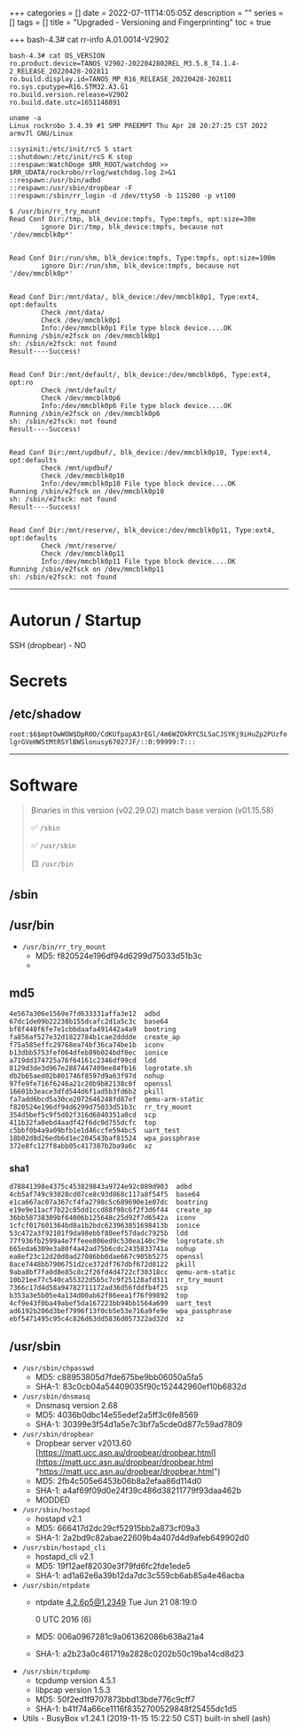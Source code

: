 +++
categories = []
date = 2022-07-11T14:05:05Z
description = ""
series = []
tags = []
title = "Upgraded - Versioning and Fingerprinting"
toc = true

+++
bash-4.3# cat rr-info
A.01.0014-V2902

    bash-4.3# cat OS_VERSION 
    ro.product.device=TANOS_V2902-2022042802REL_M3.5.8_T4.1.4-2_RELEASE_20220428-202811
    ro.build.display.id=TANOS_MP_R16_RELEASE_20220428-202811
    ro.sys.cputype=R16.STM32.A3.G1
    ro.build.version.release=V2902
    ro.build.date.utc=1651148891
    
    uname -a
    Linux rockrobo 3.4.39 #1 SMP PREEMPT Thu Apr 28 20:27:25 CST 2022 armv7l GNU/Linux
    
    ::sysinit:/etc/init/rcS S start
    ::shutdown:/etc/init/rcS K stop
    ::respawn:WatchDoge $RR_ROOT/watchdog >> $RR_UDATA/rockrobo/rrlog/watchdog.log 2>&1
    ::respawn:/usr/bin/adbd
    ::respawn:/usr/sbin/dropbear -F
    ::respawn:/sbin/rr_login -d /dev/ttyS0 -b 115200 -p vt100
    
    $ /usr/bin/rr_try_mount
    Read Conf Dir:/tmp, blk_device:tmpfs, Type:tmpfs, opt:size=30m
            ignore Dir:/tmp, blk_device:tmpfs, because not '/dev/mmcblk0p*'
    
    
    Read Conf Dir:/run/shm, blk_device:tmpfs, Type:tmpfs, opt:size=100m
            ignore Dir:/run/shm, blk_device:tmpfs, because not '/dev/mmcblk0p*'
    
    
    Read Conf Dir:/mnt/data/, blk_device:/dev/mmcblk0p1, Type:ext4, opt:defaults
            Check /mnt/data/
            Check /dev/mmcblk0p1
            Info:/dev/mmcblk0p1 File type block device....OK
    Running /sbin/e2fsck on /dev/mmcblk0p1
    sh: /sbin/e2fsck: not found
    Result----Success!
    
    
    Read Conf Dir:/mnt/default/, blk_device:/dev/mmcblk0p6, Type:ext4, opt:ro
            Check /mnt/default/
            Check /dev/mmcblk0p6
            Info:/dev/mmcblk0p6 File type block device....OK
    Running /sbin/e2fsck on /dev/mmcblk0p6
    sh: /sbin/e2fsck: not found
    Result----Success!
    
    
    Read Conf Dir:/mnt/updbuf/, blk_device:/dev/mmcblk0p10, Type:ext4, opt:defaults
            Check /mnt/updbuf/
            Check /dev/mmcblk0p10
            Info:/dev/mmcblk0p10 File type block device....OK
    Running /sbin/e2fsck on /dev/mmcblk0p10
    sh: /sbin/e2fsck: not found
    Result----Success!
    
    
    Read Conf Dir:/mnt/reserve/, blk_device:/dev/mmcblk0p11, Type:ext4, opt:defaults
            Check /mnt/reserve/
            Check /dev/mmcblk0p11
            Info:/dev/mmcblk0p11 File type block device....OK
    Running /sbin/e2fsck on /dev/mmcblk0p11
    sh: /sbin/e2fsck: not found

***

# Autorun / Startup

SSH (dropbear) - NO

# Secrets

## /etc/shadow

`root:$6$mptOwWOW$DpR0O/CdKUfpapA3rEGl/4m6WZOkRYC5LSaCJSYKj9iHuZp2PUzfolgrGVeHW5tMtRSYlBWSlonusy67027JF/::0:99999:7:::`

***

# Software

> Binaries in this version (v02.29.02) match base version (v01.15.58)
>
> ✅ `/sbin`
>
> ✅ `/usr/sbin`
>
> 🟨 `/usr/bin`

## /sbin

## /usr/bin

* `/usr/bin/rr_try_mount`
  * MD5: f820524e196df94d6299d75033d51b3c
  * 

## md5

    4e567a306e1569e7fd633331affa3e12  adbd
    67dc1de09b22238b155dcafc2d1a5c3c  base64
    bf8f440f6fe7e1cbbdaafa491442a4a9  bootring
    fa856af527e32d1822784b1cae2dddde  create_ap
    f75a585effc29768ea74bf36ca74be1b  iconv
    b13dbb5753fef064dfeb89b024bdf0ec  ionice
    a719dd374725a76f64161c2346df99cd  ldd
    8129d3de3d967e2887447409ee84fb16  logrotate.sh
    db2b65aed02b801746f8597d9a63f97d  nohup
    97fe9fe716f6246a21c20b9b82138c0f  openssl
    16601b3eace3dfd544d6f1ad5b3fd6b2  pkill
    fa7add6bcd5a30ce2072646248fd87ef  qemu-arm-static
    f820524e196df94d6299d75033d51b3c  rr_try_mount
    354d5bef5c9f5d02f316d6840351a0cd  scp
    411b32fa0ebd4aadf42f6dc0d755dcfc  top
    c5bbf0b4a9a09bfb1e1d46ccfe594bc5  uart_test
    18b02d8d26edb6d1ec204543baf81524  wpa_passphrase
    372e8fc127f8abb05c417387b2ba9a6c  xz

### sha1

    d78841398e4375c453829843a9724e92c089d903  adbd
    4cb5af749c93028cd07ce8c93d868c117a8f54f5  base64
    e1ca667ac07a367cf4fa2798c5c689690e1e07dc  bootring
    e19e9e11acf7b22c85dd1ccd88f98c6f2f3d6f44  create_ap
    36bb58738309bf64006b125648c25d92f7d6542a  iconv
    1cfcf017601364bd8a1b2bdc623963851698413b  ionice
    53c472a3f92101f9da98ebbf80eef57dadc7925b  ldd
    77f936fb2599a4e7ffeee806ed9c530ea140c79e  logrotate.sh
    665eda6309e3a80f4a42ad75b6cdc2435833741a  nohup
    ea8ef23c12d20d0ad27086bb0dae667c905b5275  openssl
    8ace7448bb7906751d2ce372df767dbf672d8122  pkill
    9aba8bf7fa0d8e85c8c2f26fd4d4722cf38318cc  qemu-arm-static
    10b21ee77c540ca55322d5b5c7c9f25128afd311  rr_try_mount
    7366c17d4d58a94782711172ad36d56fddfb4f25  scp
    b353a3e5b05e4a134d00ab62f86eea1f76f99892  top
    4cf9e43f0ba49abef5da167223bb94bb1564a699  uart_test
    ad6192b206d3bef7996f13f0cb5e53e716a9fe9e  wpa_passphrase
    ebf5471495c95c4c826d63dd5836d057322ad32d  xz

## /usr/sbin

* `/usr/sbin/chpasswd`
  * MD5: c88953805d7fde675be9bb06050a5fa5
  * SHA-1: 83c0cb04a54409035f90c152442960ef10b6832d
* `/usr/sbin/dnsmasq`
  * Dnsmasq version 2.68
  * MD5: 4036b0dbc14e55edef2a5ff3c6fe8569
  * SHA-1: 30399e3f54d1a5e7c3bf7a5cde0d877c59ad7809
* `/usr/sbin/dropbear`
  * Dropbear server v2013.60 [https://matt.ucc.asn.au/dropbear/dropbear.html](https://matt.ucc.asn.au/dropbear/dropbear.html "https://matt.ucc.asn.au/dropbear/dropbear.html")
  * MD5: 2fb4c505e6453b06b8a2efaa86d114d0
  * SHA-1: a4af69f09d0e24f39c486d38211779f93daa462b
  * MODDED
* `/usr/sbin/hostapd`
  * hostapd v2.1
  * MD5: 666417d2dc29cf52915bb2a873cf09a3
  * SHA-1: 2a2bd9c82abae22609b4a407d4d9afeb649902d0
* `/usr/sbin/hostapd_cli`
  * hostapd_cli v2.1
  * MD5: 19f12aef82030e3f79fd6fc2fde1ede5
  * SHA-1: ad1a62e6a39b12da7dc3c559cb6ab85a4e46acba
* `/usr/sbin/ntpdate`
  * ntpdate 4.2.6p5@1.2349 Tue Jun 21 08:19:0

    0 UTC 2016 (6)
  * MD5: 006a0967281c9a061362086b638a21a4
  * SHA-1: a2b23a0c461719a2828c0202b50c19ba14cd8d23
* `/usr/sbin/tcpdump`
  * tcpdump version 4.5.1
  * libpcap version 1.5.3
  * MD5: 50f2ed1f9707873bbd13bde776c9cff7
  * SHA-1: b41f74a66ce1116f8352700529848f25455dc1d5
* Utils - BusyBox v1.24.1 (2019-11-15 15:22:50 CST) built-in shell (ash)